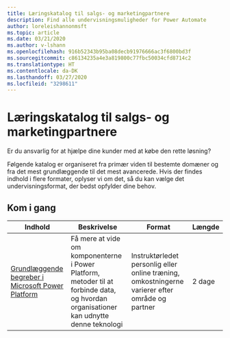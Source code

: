 ```yaml
---
title: Læringskatalog til salgs- og marketingpartnere
description: Find alle undervisningsmuligheder for Power Automate
author: loreleishannonmsft
ms.topic: article
ms.date: 03/21/2020
ms.author: v-lshann
ms.openlocfilehash: 916b52343b95ba08decb91976666ac3f6800bd3f
ms.sourcegitcommit: c86134235a4e3a819800c77fbc50034cfd8714c2
ms.translationtype: HT
ms.contentlocale: da-DK
ms.lasthandoff: 03/27/2020
ms.locfileid: "3298611"
---
```

# <a name="partner-sales-and-marketing-learning-catalog"></a>Læringskatalog til salgs- og marketingpartnere

Er du ansvarlig for at hjælpe dine kunder med at købe den rette løsning?

Følgende katalog er organiseret fra primær viden til bestemte domæner og fra det mest grundlæggende til det mest avancerede. Hvis der findes indhold i flere formater, oplyser vi om det, så du kan vælge det undervisningsformat, der bedst opfylder dine behov. 

## <a name="get-started"></a>Kom i gang<a name="get-started"></a>
| Indhold   | Beskrivelse | Format   | Længde |
|------------------------------------------------------------------------------------------------------------|------------------------------------------------------------------------------------------------------------------------|--------------------------------------------------------------------------------|--------|
| [Grundlæggende begreber i Microsoft Power Platform](https://docs.microsoft.com/learn/certifications/courses/pl-900t00) | Få mere at vide om komponenterne i Power Platform, metoder til at forbinde data, og hvordan organisationer kan udnytte denne teknologi | Instruktørledet personlig eller online træning, omkostningerne varierer efter område og partner | 2 dage |


